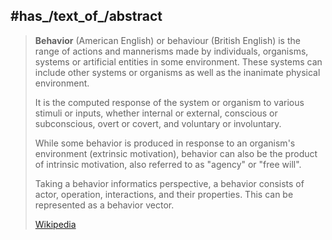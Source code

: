 ﻿---
has_id_wikidata: Q9332
different_from:
- '[[_Standards/WikiData/WD~Behaviour,1206352]]'
- '[[_Standards/WikiData/WD~Verhalten,2515872]]'
- '[[_Standards/WikiData/WD~Behavior,60796659]]'
has_characteristic:
- '[[_Standards/WikiData/WD~habit,1299714]]'
- '[[_Standards/WikiData/WD~normality,1375683]]'
- "[[_Standards/WikiData/WD~pattern_of_behavior,2515887]]"
- '[[_Standards/WikiData/WD~abnormality,2724302]]'
subclass_of: '[[_Standards/WikiData/WD~pattern,2083958]]'
partially_coincident_with:
- '[[_Standards/WikiData/WD~behavior,2515874]]'
- '[[_Standards/WikiData/WD~conduct,106803732]]'
has_part_s_:
- "[[_Standards/WikiData/WD~animal_behavior,2990593]]"
- "[[_Standards/WikiData/WD~human_behavior,3769299]]"
- '[[_Standards/WikiData/WD~action,4026292]]'
- "[[_Standards/WikiData/WD~system_behaviour,108427150]]"
described_by_source: "[[_Standards/WikiData/WD~Pax_Leksikon,3351707]]"
studied_in: "[[_Standards/WikiData/WD~behavioral_sciences,3919817]]"
instance_of: "[[_Standards/WikiData/WD~psychology_concept,96634632]]"
image: "http://commons.wikimedia.org/wiki/Special:FilePath/Adams%20and%20Westlake%20%283092762993%29.jpg"
pronunciation_audio: "http://commons.wikimedia.org/wiki/Special:FilePath/LL-Q34057%20%28tgl%29-Kunokuno-Ugali.wav"
facet_of: '[[_Standards/WikiData/WD~psychology,9418]]'
U_S_National_Archives_Identifier: 10676224
---

## #has_/text_of_/abstract 

> **Behavior** (American English) or behaviour (British English) 
> is the range of actions and mannerisms made by individuals, organisms, systems 
> or artificial entities in some environment. 
> These systems can include other systems or organisms as well as the inanimate physical environment. 
> 
> It is the computed response of the system or organism to various stimuli or inputs, 
> whether internal or external, conscious or subconscious, overt or covert, and voluntary or involuntary. 
> 
> While some behavior is produced in response to an organism's environment (extrinsic motivation), 
> behavior can also be the product of intrinsic motivation, also referred to as "agency" or "free will".
>
> Taking a behavior informatics perspective, 
> a behavior consists of actor, operation, interactions, and their properties. 
> This can be represented as a behavior vector.
>
> [Wikipedia](https://en.wikipedia.org/wiki/Behavior)

